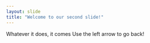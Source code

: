 ```yaml
---
layout: slide
title: "Welcome to our second slide!"
---
```

Whatever it does, it comes
Use the left arrow to go back!
